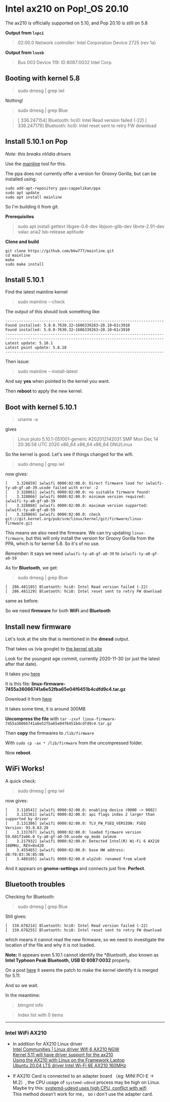 # Intel ax210 on Pop!_OS 20.10

The ax210 is officially supported on 5.10, and Pop 20.10 is still on 5.8

 **Output from ```lspci```**

> 02:00.0 Network controller: Intel Corporation Device 2725 (rev 1a)


 **Output from ```lsusb```**

> Bus 003 Device 119: ID 8087:0032 Intel Corp.


## Booting with kernel 5.8

> sudo dmesg | grep iwl

Nothing!

> sudo dmesg | grep Blue

> [  336.247154] Bluetooth: hci0: Intel Read version failed (-22)
> [  336.247179] Bluetooth: hci0: Intel reset sent to retry FW download


## Install 5.10.1 on Pop

*Note: this breaks nVidia drivers*

Use the [mainline](https://github.com/bkw777/mainline) tool for this.

The ppa does not currently offer a version for Groovy Gorilla, 
but can be installed using:

~~~
sudo add-apt-repository ppa:cappelikan/ppa
sudo apt update
sudo apt install mainline
~~~

So I'm building it from git.

**Prerequisites**

> sudo apt install gettext libgee-0.8-dev libjson-glib-dev libvte-2.91-dev valac aria2 lsb-release aptitude

**Clone and build**

~~~
git clone https://github.com/bkw777/mainline.git
cd mainline
make
sudo make install
~~~

## Install 5.10.1

Find the latest mainline kernel

> sudo mainline --check

The output of this should look something like:

~~~
----------------------------------------------------------------------
Found installed: 5.8.0.7630.32~1606339263~20.10~61c3910
Found installed: 5.8.0-7630.32~1606339263~20.10~61c3910
----------------------------------------------------------------------
----------------------------------------------------------------------
Latest update: 5.10.1
Latest point update: 5.8.18
----------------------------------------------------------------------
~~~

Then issue:

> sudo mainline --install-latest

And say **yes** when pointed to the kernel you want.

Then **reboot** to apply the new kernel.

## Boot with kernel 5.10.1

> uname -a

gives

> Linux pluto 5.10.1-051001-generic #202012142031 SMP Mon Dec 14 20:36:58 UTC 2020 x86_64 x86_64 x86_64 GNU/Linux

So the kernel is good. Let's see if things changed for the wifi.

> sudo dmesg | grep iwl

now gives:

~~~
[    3.328859] iwlwifi 0000:02:00.0: Direct firmware load for iwlwifi-ty-a0-gf-a0-39.ucode failed with error -2
[    3.328861] iwlwifi 0000:02:00.0: no suitable firmware found!
[    3.328866] iwlwifi 0000:02:00.0: minimum version required: iwlwifi-ty-a0-gf-a0-39
[    3.328868] iwlwifi 0000:02:00.0: maximum version supported: iwlwifi-ty-a0-gf-a0-59
[    3.328869] iwlwifi 0000:02:00.0: check git://git.kernel.org/pub/scm/linux/kernel/git/firmware/linux-firmware.git
~~~

This means we also need the firmware. We can try updating ```linux-firmware```, but this will only install the version for Groovy Gorilla from the PPA, which is for kernel 5.8. So it's of no use.

*Remember:* It says we need ```iwlwifi-ty-a0-gf-a0-39``` to ```iwlwifi-ty-a0-gf-a0-59```

As for **Bluetooth**, we get:

> sudo dmesg | grep Blue

~~~
[  286.481105] Bluetooth: hci0: Intel Read version failed (-22)
[  286.481129] Bluetooth: hci0: Intel reset sent to retry FW download
~~~

same as before. 

So we need **firmware** for both **WiFi** and **Bluetooth**

## Install new firmware

Let's look at the site that is mentioned in the **dmesd** output.


That takes us (via google) to [the kernel git site](https://git.kernel.org/pub/scm/linux/kernel/git/firmware/linux-firmware.git/)

Look for the youngest age commit, currently 2020-11-30 (or just the latest after that date).

It takes you [here](https://git.kernel.org/pub/scm/linux/kernel/git/firmware/linux-firmware.git/commit/?id=7455a36066741a6e52fba65e04f6451b4cdfd9c4)

It is this file: **linux-firmware-7455a36066741a6e52fba65e04f6451b4cdfd9c4.tar.gz**

Download it from [here](https://git.kernel.org/pub/scm/linux/kernel/git/firmware/linux-firmware.git/snapshot/linux-firmware-7455a36066741a6e52fba65e04f6451b4cdfd9c4.tar.gz)

It takes some time, it is around 300MB

**Uncompress the file** with ```tar -zxvf linux-firmware-7455a36066741a6e52fba65e04f6451b4cdfd9c4.tar.gz```

Then **copy** the firmwares to ```/lib/firmware```

With ```sudo cp -ax * /lib/firmware``` from the uncompressed folder.

Now **reboot**.

## WiFi Works!

A quick check:

> sudo dmesg | grep iwl

now gives:

~~~
[    3.118541] iwlwifi 0000:02:00.0: enabling device (0000 -> 0002)
[    3.131361] iwlwifi 0000:02:00.0: api flags index 2 larger than supported by driver
[    3.131386] iwlwifi 0000:02:00.0: TLV_FW_FSEQ_VERSION: FSEQ Version: 93.8.63.28
[    3.131767] iwlwifi 0000:02:00.0: loaded firmware version 59.601f3a66.0 ty-a0-gf-a0-59.ucode op_mode iwlmvm
[    3.217932] iwlwifi 0000:02:00.0: Detected Intel(R) Wi-Fi 6 AX210 160MHz, REV=0x420
[    3.455465] iwlwifi 0000:02:00.0: base HW address: d8:f8:83:36:85:08
[    3.480105] iwlwifi 0000:02:00.0 wlp2s0: renamed from wlan0
~~~

And it appears on **gnome-settings** and connects just fine. **Perfect**.

## Bluetooth troubles

Checking for Bluetooth:

> sudo dmesg | grep Blue

Still gives:

~~~
[  159.678214] Bluetooth: hci0: Intel Read version failed (-22)
[  159.678255] Bluetooth: hci0: Intel reset sent to retry FW download
~~~

which means it cannot read the new firmware, so we need to investigate the location of the file and why it is not loaded.

**Note:** It appears even 5.10.1 cannot identify the **Bluetooth*, also known as **Intel Typhoon Peak Bluetooth, USB ID 8087:0032** properly.

On a post [here](https://bugs.launchpad.net/ubuntu/+source/linux/+bug/1890130) it seems the patch to make the kernel identify it is merged for 5.11. 

And so we wait.

In the meantime:

> btmgmt info

> Index list with 0 items


---
### Intel WiFi AX210

* In addition for AX210 Linux driver
<br>[Intel Communities | Linux driver Wifi 6 AX210 NGW](https://community.intel.com/t5/Wireless/Linux-driver-Wifi-6-AX210-NGW/td-p/1249283)
<br>[Kernel 5.11 will have driver support for the ax210](https://www.reddit.com/r/linux/comments/kppdaz/kernel_511_will_have_driver_support_for_the_ax210/)
<br>[Using the AX210 with Linux on the Framework Laptop](https://community.frame.work/t/using-the-ax210-with-linux-on-the-framework-laptop/1844)
<br>[Ubuntu 20.04 LTS driver Intel Wi-Fi 6E AX210 160MHz](https://askubuntu.com/questions/1326386/ubuntu-20-04-lts-driver-intel-wi-fi-6e-ax210-160mhz)

* If AX210 Card is connected to an adapter board （eg: MINI PCI-E -> M.2）, the CPU usage of `systemd-udevd` process may be high on Linux.
Maybe try this: [systemd-udevd uses high CPU, conflict with wifi](https://askubuntu.com/questions/1028883/ubuntu-18-04-systemd-udevd-uses-high-cpu-conflict-with-wifi)<br>
This method doesn't work for me， so i don't use the adapter card.<br>



